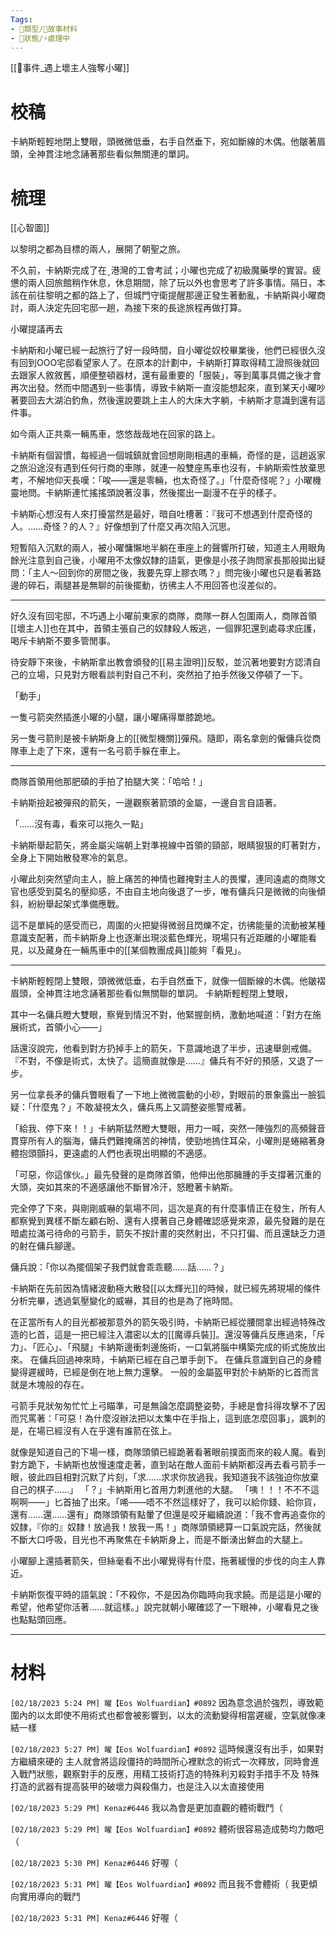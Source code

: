 ```yaml
---
Tags:
- 📎類型/🧱故事材料
- 📎狀態/⚡處理中
---
```

[[📄事件_遇上壞主人強奪小曜]]

# 校稿
卡納斯輕輕地閉上雙眼，頭微微低垂，右手自然垂下，宛如斷線的木偶。他皺著眉頭，全神貫注地念誦著那些看似無關連的單詞。

# 梳理

[[心智圖]]

以黎明之都為目標的兩人，展開了朝聖之旅。

不久前，卡納斯完成了在ˍ港灣的工會考試；小曜也完成了初級魔藥學的實習。疲憊的兩人回旅館稍作休息，休息期間，除了玩以外也會思考了許多事情。隔日，本該在前往黎明之都的路上了，但城門守衛提醒那邊正發生著動亂，卡納斯與小曜商討，兩人決定先回宅邸一趟，為接下來的長途旅程再做打算。

小曜提議再去




卡納斯和小曜已經一起旅行了好一段時間，自小曜從奴校畢業後，他們已經很久沒有回到OOO宅邸看望家人了。在原本的計劃中，卡納斯打算取得精工證照後就回去跟家人敘敘舊，順便整頓器材，還有最重要的「服裝」，等到萬事具備之後才會再次出發。然而中間遇到一些事情，導致卡納斯一直沒能想起來，直到某天小曜吵著要回去大湖泊釣魚，然後還說要跳上主人的大床大字躺，卡納斯才意識到還有這件事。

如今兩人正共乘一輛馬車，悠悠哉哉地在回家的路上。

卡納斯有個習慣，每經過一個城鎮就會回想剛剛相遇的車輛，奇怪的是，這趟返家之旅沿途沒有遇到任何行商的車隊，就連一般雙座馬車也沒有，卡納斯索性放棄思考，不解地仰天長嘆：「唉——還是零輛，也太奇怪了。」「什麼奇怪呢？」小曜機靈地問。卡納斯連忙搖搖頭說著沒事，然後擺出一副漫不在乎的樣子。

卡納斯心想沒有人來打擾當然是最好，暗自吐槽著：『我可不想遇到什麼奇怪的人。……奇怪？的人？』好像想到了什麼又再次陷入沉思。

短暫陷入沉默的兩人，被小曜慵懶地半躺在車座上的聲響所打破，知道主人用眼角餘光注意到自己後，小曜用不太像奴隸的語氣，更像是小孩子詢問家長那般拋出疑問：「主人～回到你的房間之後，我要先穿上膠衣嗎？」問完後小曜也只是看著路邊的碎石，兩腿甚是無聊的前後擺動，彷彿主人不用回答也沒差似的。



---

好久沒有回宅邸，不巧遇上小曜前東家的商隊，商隊一群人包圍兩人，商隊首領[[壞主人]]也在其中，首領主張自己的奴隸殺人叛逃，一個罪犯還到處尋求庇護，喝斥卡納斯不要多管閒事。

待安靜下來後，卡納斯拿出教會頒發的[[易主證明]]反駁，並沉著地要對方認清自己的立場，只見對方眼看談判對自己不利，突然拍了拍手然後又停頓了一下。

「動手」

一隻弓箭突然插進小曜的小腿，讓小曜痛得單膝跪地。

另一隻弓箭則是被卡納斯身上的[[微型機關]]彈飛。隨即，兩名拿劍的僱傭兵從商隊車上走了下來，還有一名弓箭手躲在車上。

---

商隊首領用他那肥碩的手拍了拍腿大笑：「哈哈！」

卡納斯撿起被彈飛的箭矢，一邊觀察著箭頭的金屬，一邊自言自語著。

「……沒有毒，看來可以拖久一點」

卡納斯舉起箭矢，將金屬尖端朝上對準視線中首領的頸部，眼睛狠狠的盯著對方，全身上下開始散發寒冷的氣息。

小曜此刻突然望向主人，臉上痛苦的神情也難掩對主人的畏懼，連同遠處的商隊文官也感受到莫名的壓抑感，不由自主地向後退了一步，唯有傭兵只是微微的向後傾斜，紛紛舉起架式準備應戰。

這不是單純的感受而已，周圍的火把變得微弱且閃爍不定，彷彿能量的流動被某種意識支配著，而卡納斯身上也逐漸出現淡藍色輝光，現場只有近距離的小曜能看見，以及藏身在一輛馬車中的[[某個教團成員]]能夠「看見」。

---

卡納斯輕輕閉上雙眼，頭微微低垂，右手自然垂下，就像一個斷線的木偶。他皺褶眉頭，全神貫注地念誦著那些看似無關聯的單詞。
卡納斯輕輕閉上雙眼，

其中一名傭兵瞪大雙眼，察覺到情況不對，他緊握劍柄，激動地喊道：「對方在施展術式，首領小心——」

話還沒說完，他看到對方扔掉手上的箭矢，下意識地退了半步，迅速舉劍戒備。『不對，不像是術式，太快了。這簡直就像是……』傭兵有不好的預感，又退了一步。

另一位拿長矛的傭兵瞥眼看了一下地上微微震動的小砂，對眼前的景象露出一臉狐疑：「什麼鬼？」不敢凝視太久，傭兵馬上又調整姿態警戒著。

「給我、停下來！！」卡納斯猛然瞪大雙眼，用力一喊，突然一陣強烈的高頻聲音貫穿所有人的腦海，傭兵們難掩痛苦的神情，使勁地摀住耳朵，小曜則是蜷縮著身體抱頭顫抖，更遠處的人們也表現出明顯的不適感。

「可惡，你這傢伙。」最先發聲的是商隊首領，他伸出他那臃腫的手支撐著沉重的大頭，突如其來的不適感讓他不斷冒冷汗，怒瞪著卡納斯。

完全停了下來，與剛剛威嚇的氣場不同，這次是真的有什麼事情正在發生，所有人都察覺到異樣不斷左顧右盼、還有人摸著自己身體確認感覺來源，最先發難的是在暗處拉滿弓待命的弓箭手，箭矢不按計畫的突然射出，不只打偏、而且還缺乏力道的射在傭兵腳邊。

傭兵說：「你以為擺個架子我們就會乖乖聽……話……？」



卡納斯在先前因為情緒波動極大散發[[以太輝光]]的時候，就已經先將現場的條件分析完畢，透過氣壓變化的威嚇，其目的也是為了拖時間。

在正當所有人的目光都被那意外的箭矢吸引時，卡納斯已經從腰間拿出經過特殊改造的匕首，這是一把已經注入濃密以太的[[魔導兵裝]]。還沒等傭兵反應過來，「斥力」、「匠心」、「飛腿」卡納斯邊衝刺邊施術，一口氣將腦中構築完成的術式施放出來。
在傭兵回過神來時，卡納斯已經在自己單手劍下。
在傭兵意識到自己的身體變得遲緩時，已經是倒在地上無力還擊。
一般的金屬盔甲對於卡納斯的匕首而言就是木塊般的存在。

弓箭手見狀匆匆忙忙上弓瞄準，可是無論怎麼調整姿勢，手總是會抖得攻擊不了因而咒罵著：「可惡！為什麼沒辦法把以太集中在手指上，這到底怎麼回事」，諷刺的是，在場已經沒有人在乎還有誰箭在弦上。

就像是知道自己的下場一樣，商隊頭領已經跪著看著眼前撲面而來的殺人魔。看到對方跪下，卡納斯也放慢速度走著，直到站在敵人面前卡納斯都沒再去看弓箭手一眼，彼此四目相對沉默了片刻，「求……求求你放過我，我知道我不該強迫你放棄自己的棋子……」
「？」卡納斯用匕首用力刺進他的大腿。
「咦！！！不不不這啊啊——」匕首抽了出來。「唏——唔不不然這樣好了，我可以給你錢、給你貨，還有……還……還有」商隊頭領有點暈了但還是咬牙繼續說道：「我不會再追查你的奴隸，『你的』奴隸！放過我！放我一馬！」商隊頭領總算一口氣說完話，然後就不斷大口呼吸，目光也不再聚焦在卡納斯身上，而是不斷湧出鮮血的大腿上。

小曜腳上還插著箭矢，但絲毫看不出小曜覺得有什麼，拖著緩慢的步伐的向主人靠近。

卡納斯恢復平時的語氣說：「不殺你，不是因為你臨時向我求饒。而是這是小曜的希望，他希望你活著……就這樣。」說完就朝小曜確認了一下眼神，小曜看見之後也點點頭回應。

---

# 材料
`[02/18/2023 5:24 PM] 曜【Eos Wolfuardian】#0892`
因為意念過於強烈，導致範圍內的以太即使不用術式也都會被影響到，以太的流動變得相當遲緩，空氣就像凍結一樣


`[02/18/2023 5:27 PM] 曜【Eos Wolfuardian】#0892`
這時候還沒有出手，如果對方繼續來硬的
主人就會將這段僵持的時間所心裡默念的術式一次釋放，同時會進入戰鬥狀態，觀察對手的反應，用精工技術打造的特殊利刃殺對手措手不及
特殊打造的武器有提高裝甲的破壞力與殺傷力，也是注入以太直接使用

`[02/18/2023 5:29 PM] Kenaz#6446`
我以為會是更加直觀的體術戰鬥（


`[02/18/2023 5:29 PM] 曜【Eos Wolfuardian】#0892`
體術很容易造成勢均力敵吧（


`[02/18/2023 5:30 PM] Kenaz#6446`
好喔（


`[02/18/2023 5:31 PM] 曜【Eos Wolfuardian】#0892`
而且我不會體術（
我更傾向實用導向的戰鬥


`[02/18/2023 5:31 PM] Kenaz#6446`
好喔（